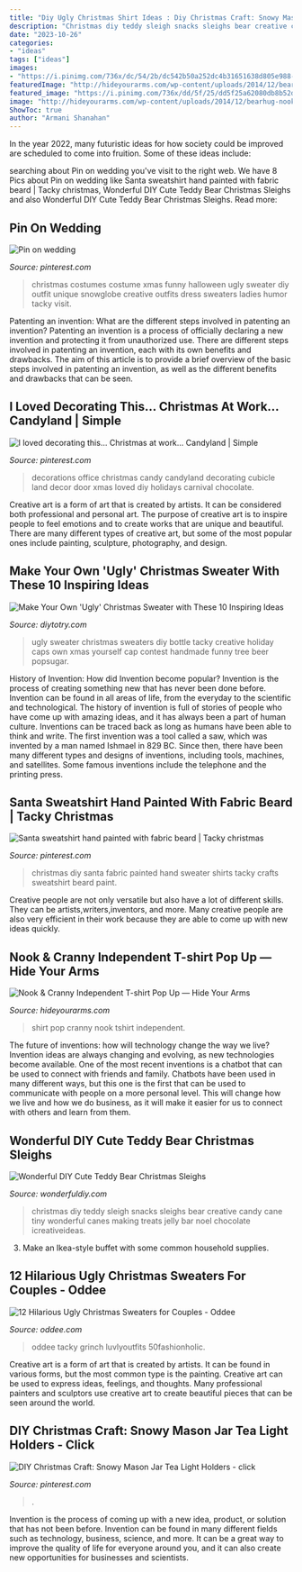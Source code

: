 ```yaml
---
title: "Diy Ugly Christmas Shirt Ideas : Diy Christmas Craft: Snowy Mason Jar Tea Light Holders"
description: "Christmas diy teddy sleigh snacks sleighs bear creative candy cane tiny wonderful canes making treats jelly bar noel chocolate icreativeideas"
date: "2023-10-26"
categories:
- "ideas"
tags: ["ideas"]
images:
- "https://i.pinimg.com/736x/dc/54/2b/dc542b50a252dc4b31651638d805e988--cubicle-decorations-candy-decorations.jpg"
featuredImage: "http://hideyourarms.com/wp-content/uploads/2014/12/bearhug-nook-cranny-tshirt-popup.jpg"
featured_image: "https://i.pinimg.com/736x/dd/5f/25/dd5f25a62080db8b52d763f203523b63--christmas-costumes-christmas-shirts.jpg"
image: "http://hideyourarms.com/wp-content/uploads/2014/12/bearhug-nook-cranny-tshirt-popup.jpg"
ShowToc: true
author: "Armani Shanahan"
---
```



In the year 2022, many futuristic ideas for how society could be improved are scheduled to come into fruition. Some of these ideas include: 

	

		
searching about Pin on wedding you've visit to the right web. We have 8 Pics about Pin on wedding like Santa sweatshirt hand painted with fabric beard | Tacky christmas, Wonderful DIY Cute Teddy Bear Christmas Sleighs and also Wonderful DIY Cute Teddy Bear Christmas Sleighs. Read more:
		
    
## Pin On Wedding

<img loading=lazy src="https://i.pinimg.com/736x/dd/5f/25/dd5f25a62080db8b52d763f203523b63--christmas-costumes-christmas-shirts.jpg" onerror="this.onerror=null;this.src='https://tse1.mm.bing.net/th?id=OIP.PICG9yl0bF0IWfEnvV-S-QHaLH&amp;pid=15.1';" alt="Pin on wedding">

_Source: pinterest.com_

>christmas costumes costume xmas funny halloween ugly sweater diy outfit unique snowglobe creative outfits dress sweaters ladies humor tacky visit. 

	

Patenting an invention: What are the different steps involved in patenting an invention?
Patenting an invention is a process of officially declaring a new invention and protecting it from unauthorized use. There are different steps involved in patenting an invention, each with its own benefits and drawbacks. The aim of this article is to provide a brief overview of the basic steps involved in patenting an invention, as well as the different benefits and drawbacks that can be seen.

    
## I Loved Decorating This... Christmas At Work... Candyland | Simple

<img loading=lazy src="https://i.pinimg.com/736x/dc/54/2b/dc542b50a252dc4b31651638d805e988--cubicle-decorations-candy-decorations.jpg" onerror="this.onerror=null;this.src='https://tse3.mm.bing.net/th?id=OIP.FpZM5Y2ORrBIuoOAQ_wG4QHaJ4&amp;pid=15.1';" alt="I loved decorating this... Christmas at work... Candyland | Simple">

_Source: pinterest.com_

>decorations office christmas candy candyland decorating cubicle land decor door xmas loved diy holidays carnival chocolate. 

	

Creative art is a form of art that is created by artists. It can be considered both professional and personal art. The purpose of creative art is to inspire people to feel emotions and to create works that are unique and beautiful. There are many different types of creative art, but some of the most popular ones include painting, sculpture, photography, and design.

    
## Make Your Own &#039;Ugly&#039; Christmas Sweater With These 10 Inspiring Ideas

<img loading=lazy src="http://diytotry.com/wp-content/uploads/2015/11/Ugly-Christmas-Sweater-Made-from-Bottle-Caps.jpg" onerror="this.onerror=null;this.src='https://tse1.mm.bing.net/th?id=OIP.GjaMCyLH3xJL_mhqjB0pFwHaJ4&amp;pid=15.1';" alt="Make Your Own &#039;Ugly&#039; Christmas Sweater with These 10 Inspiring Ideas">

_Source: diytotry.com_

>ugly sweater christmas sweaters diy bottle tacky creative holiday caps own xmas yourself cap contest handmade funny tree beer popsugar. 

	

History of Invention: How did Invention become popular?
Invention is the process of creating something new that has never been done before. Invention can be found in all areas of life, from the everyday to the scientific and technological. The history of invention is full of stories of people who have come up with amazing ideas, and it has always been a part of human culture. Inventions can be traced back as long as humans have been able to think and write. The first invention was a tool called a saw, which was invented by a man named Ishmael in 829 BC. Since then, there have been many different types and designs of inventions, including tools, machines, and satellites. Some famous inventions include the telephone and the printing press.

    
## Santa Sweatshirt Hand Painted With Fabric Beard | Tacky Christmas

<img loading=lazy src="https://i.pinimg.com/736x/a6/a4/df/a6a4dfd2d487d9edfa50fc5db9853853--foe-beards.jpg" onerror="this.onerror=null;this.src='https://tse3.mm.bing.net/th?id=OIP.orGlCAPS0GmeCRW-r0DrIgHaJ3&amp;pid=15.1';" alt="Santa sweatshirt hand painted with fabric beard | Tacky christmas">

_Source: pinterest.com_

>christmas diy santa fabric painted hand sweater shirts tacky crafts sweatshirt beard paint. 

	

Creative people are not only versatile but also have a lot of different skills. They can be artists,writers,inventors, and more. Many creative people are also very efficient in their work because they are able to come up with new ideas quickly.

    
## Nook &amp; Cranny Independent T-shirt Pop Up — Hide Your Arms

<img loading=lazy src="http://hideyourarms.com/wp-content/uploads/2014/12/bearhug-nook-cranny-tshirt-popup.jpg" onerror="this.onerror=null;this.src='https://tse3.mm.bing.net/th?id=OIP.3nfzjTiza00waj_joDWCzwHaHa&amp;pid=15.1';" alt="Nook &amp; Cranny Independent T-shirt Pop Up — Hide Your Arms">

_Source: hideyourarms.com_

>shirt pop cranny nook tshirt independent. 

	

The future of inventions: how will technology change the way we live?
Invention ideas are always changing and evolving, as new technologies become available. One of the most recent inventions is a chatbot that can be used to connect with friends and family. Chatbots have been used in many different ways, but this one is the first that can be used to communicate with people on a more personal level. This will change how we live and how we do business, as it will make it easier for us to connect with others and learn from them.

    
## Wonderful DIY Cute Teddy Bear Christmas Sleighs

<img loading=lazy src="https://cdn.wonderfuldiy.com/wp-content/uploads/2014/11/Tiny-Teddy-Christmas-Sleighs-wonderful-DIY.jpg" onerror="this.onerror=null;this.src='https://tse1.mm.bing.net/th?id=OIP.QJr1gPJJvFo1S-8EwESEOwHaGY&amp;pid=15.1';" alt="Wonderful DIY Cute Teddy Bear Christmas Sleighs">

_Source: wonderfuldiy.com_

>christmas diy teddy sleigh snacks sleighs bear creative candy cane tiny wonderful canes making treats jelly bar noel chocolate icreativeideas. 

	

3. Make an Ikea-style buffet with some common household supplies.

    
## 12 Hilarious Ugly Christmas Sweaters For Couples - Oddee

<img loading=lazy src="https://www.oddee.com/wp-content/uploads/_media/imgs/articles2/a99916_xmas-sweaters-couple_1.jpg" onerror="this.onerror=null;this.src='https://tse4.mm.bing.net/th?id=OIP.Xs5-kgcWlrN1mZ2U_srROQHaJ4&amp;pid=15.1';" alt="12 Hilarious Ugly Christmas Sweaters for Couples - Oddee">

_Source: oddee.com_

>oddee tacky grinch luvlyoutfits 50fashionholic. 

	

Creative art is a form of art that is created by artists. It can be found in various forms, but the most common type is the painting. Creative art can be used to express ideas, feelings, and thoughts. Many professional painters and sculptors use creative art to create beautiful pieces that can be seen around the world.

    
## DIY Christmas Craft: Snowy Mason Jar Tea Light Holders - Click

<img loading=lazy src="https://i.pinimg.com/736x/47/de/34/47de340ed2353f6c0a72f52ec3310bc8.jpg" onerror="this.onerror=null;this.src='https://tse2.mm.bing.net/th?id=OIP.ZbNac8mV53ZvQulS32-Q-QHaLH&amp;pid=15.1';" alt="DIY Christmas Craft: Snowy Mason Jar Tea Light Holders - click">

_Source: pinterest.com_

>. 

	

Invention is the process of coming up with a new idea, product, or solution that has not been before. Invention can be found in many different fields such as technology, business, science, and more. It can be a great way to improve the quality of life for everyone around you, and it can also create new opportunities for businesses and scientists.

